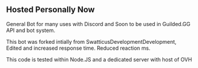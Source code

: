 
## Hosted Personally Now

General Bot for many uses with Discord and Soon to be used in Guilded.GG API and bot system.

This bot was forked intially from SwatticusDevelopmentDevelopment, Edited and increased response time. Reduced reaction ms.

This code is tested within Node.JS and a dedicated server with host of OVH

